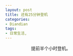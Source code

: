 ```yaml
---
layout: post
title: 还有25分钟登机
categories:
- Diandian
tags:
- 日常生活, 
---
```

&nbsp; &nbsp; &nbsp; &nbsp; &nbsp; &nbsp; &nbsp; &nbsp; &nbsp; &nbsp; &nbsp;提前半个小时登机。
